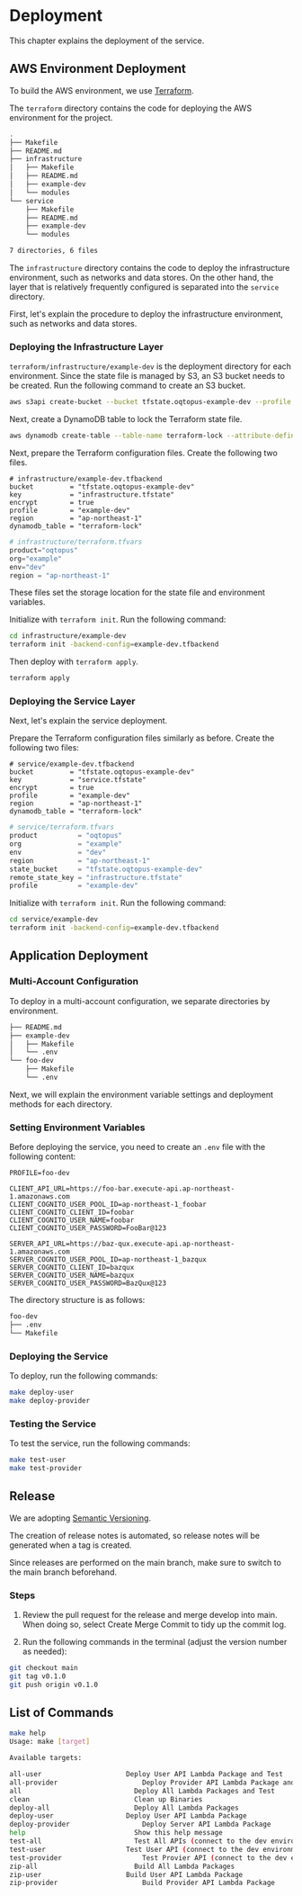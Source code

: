 # Deployment

This chapter explains the deployment of the service.

## AWS Environment Deployment

To build the AWS environment, we use [Terraform](https://www.terraform.io/).

The `terraform` directory contains the code for deploying the AWS environment for the project.

```bash
.
├── Makefile
├── README.md
├── infrastructure
│   ├── Makefile
│   ├── README.md
│   ├── example-dev
│   └── modules
└── service
    ├── Makefile
    ├── README.md
    ├── example-dev
    └── modules

7 directories, 6 files
```

The `infrastructure` directory contains the code to deploy the infrastructure environment, such as networks and data stores. On the other hand, the layer that is relatively frequently configured is separated into the `service` directory.

First, let's explain the procedure to deploy the infrastructure environment, such as networks and data stores.

### Deploying the Infrastructure Layer

`terraform/infrastructure/example-dev` is the deployment directory for each environment. Since the state file is managed by S3, an S3 bucket needs to be created. Run the following command to create an S3 bucket.

```bash
aws s3api create-bucket --bucket tfstate.oqtopus-example-dev --profile example-dev --region ap-northeast-1 --create-bucket-configuration LocationConstraint=ap-northeast-1
```

Next, create a DynamoDB table to lock the Terraform state file.

```bash
aws dynamodb create-table --table-name terraform-lock --attribute-definitions AttributeName=LockID,AttributeType=S --key-schema AttributeName=LockID,KeyType=HASH --billing-mode PAY_PER_REQUEST --profile example-dev --region ap-northeast-1
```

Next, prepare the Terraform configuration files. Create the following two files.

```hcl:infrastructure/example-dev/example-dev.tfbackend
# infrastructure/example-dev.tfbackend
bucket         = "tfstate.oqtopus-example-dev"
key            = "infrastructure.tfstate"
encrypt        = true
profile        = "example-dev"
region         = "ap-northeast-1"
dynamodb_table = "terraform-lock"
```

```hcl:infrastructure/example-dev/terraform.tfvars
# infrastructure/terraform.tfvars
product="oqtopus"
org="example"
env="dev"
region = "ap-northeast-1"
```

These files set the storage location for the state file and environment variables.

Initialize with `terraform init`. Run the following command:

```bash
cd infrastructure/example-dev
terraform init -backend-config=example-dev.tfbackend
```

Then deploy with `terraform apply`.

```bash
terraform apply
```

### Deploying the Service Layer

Next, let's explain the service deployment.

Prepare the Terraform configuration files similarly as before. Create the following two files:

```hcl:service/example-dev/example-dev.tfbackend
# service/example-dev.tfbackend
bucket         = "tfstate.oqtopus-example-dev"
key            = "service.tfstate"
encrypt        = true
profile        = "example-dev"
region         = "ap-northeast-1"
dynamodb_table = "terraform-lock"
```

```hcl:service/example-dev/terraform.tfvars
# service/terraform.tfvars
product          = "oqtopus"
org              = "example"
env              = "dev"
region           = "ap-northeast-1"
state_bucket     = "tfstate.oqtopus-example-dev"
remote_state_key = "infrastructure.tfstate"
profile          = "example-dev"
```

Initialize with `terraform init`. Run the following command:

```bash
cd service/example-dev
terraform init -backend-config=example-dev.tfbackend
```

## Application Deployment

### Multi-Account Configuration

To deploy in a multi-account configuration, we separate directories by environment.

```bash
├── README.md
├── example-dev
│   ├── Makefile
│   └── .env
└── foo-dev
    ├── Makefile
    └── .env
```

Next, we will explain the environment variable settings and deployment methods for each directory.

### Setting Environment Variables

Before deploying the service, you need to create an `.env` file with the following content:

```.env
PROFILE=foo-dev

CLIENT_API_URL=https://foo-bar.execute-api.ap-northeast-1.amazonaws.com
CLIENT_COGNITO_USER_POOL_ID=ap-northeast-1_foobar
CLIENT_COGNITO_CLIENT_ID=foobar
CLIENT_COGNITO_USER_NAME=foobar
CLIENT_COGNITO_USER_PASSWORD=FooBar@123

SERVER_API_URL=https://baz-qux.execute-api.ap-northeast-1.amazonaws.com
SERVER_COGNITO_USER_POOL_ID=ap-northeast-1_bazqux
SERVER_COGNITO_CLIENT_ID=bazqux
SERVER_COGNITO_USER_NAME=bazqux
SERVER_COGNITO_USER_PASSWORD=BazQux@123
```

The directory structure is as follows:

```bash
foo-dev
├── .env
└── Makefile
```

### Deploying the Service

To deploy, run the following commands:

```bash
make deploy-user
make deploy-provider
```

### Testing the Service

To test the service, run the following commands:

```bash
make test-user
make test-provider
```

## Release

We are adopting [Semantic Versioning](https://semver.org/).

The creation of release notes is automated, so release notes will be generated when a tag is created.

Since releases are performed on the main branch, make sure to switch to the main branch beforehand.

### Steps

1. Review the pull request for the release and merge develop into main. When doing so, select Create Merge Commit to tidy up the commit log.

2. Run the following commands in the terminal (adjust the version number as needed):

```bash
git checkout main
git tag v0.1.0
git push origin v0.1.0
```

## List of Commands

```bash
make help
Usage: make [target]

Available targets:

all-user                     Deploy User API Lambda Package and Test
all-provider                     Deploy Provider API Lambda Package and Test
all                            Deploy All Lambda Packages and Test
clean                          Clean up Binaries
deploy-all                     Deploy All Lambda Packages
deploy-user                  Deploy User API Lambda Package
deploy-provider                  Deploy Server API Lambda Package
help                           Show this help message
test-all                       Test All APIs (connect to the dev environment)
test-user                    Test User API (connect to the dev environment)
test-provider                    Test Provier API (connect to the dev environment)
zip-all                        Build All Lambda Packages
zip-user                     Build User API Lambda Package
zip-provider                     Build Provider API Lambda Package
```
